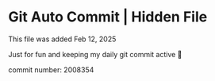 # Git Auto Commit | Hidden File

This file was added Feb 12, 2025

Just for fun and keeping my daily git commit active 🤪

commit number: 2008354
